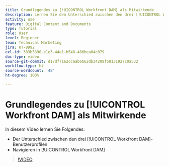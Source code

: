 ```yaml
---
title: Grundlegendes zu [!UICONTROL Workfront DAM] als Mitwirkende
description: Lernen Sie den Unterschied zwischen den drei [!UICONTROL Workfront DAM]-Benutzerprofilen und die Navigation in [!UICONTROL Workfront DAM] kennen.
activity: use
feature: Digital Content and Documents
type: Tutorial
role: User
level: Beginner
team: Technical Marketing
jira: KT-8992
exl-id: 383b5890-e1e3-44e1-b548-486bea04c079
doc-type: video
source-git-commit: d17df7162ccaab6b62db34209f50131927c0a532
workflow-type: ht
source-wordcount: '48'
ht-degree: 100%

---
```


# Grundlegendes zu [!UICONTROL Workfront DAM] als Mitwirkende

In diesem Video lernen Sie Folgendes:

* Der Unterschied zwischen den drei [!UICONTROL Workfront DAM]-Benutzerprofilen
* Navigieren in [!UICONTROL Workfront DAM]

>[!VIDEO](https://video.tv.adobe.com/v/335252/?quality=12&learn=on&enablevpops)
